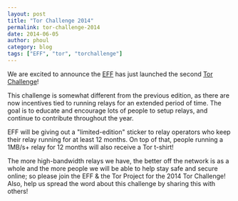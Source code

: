 ```yaml
---
layout: post
title: "Tor Challenge 2014"
permalink: tor-challenge-2014
date: 2014-06-05
author: phoul
category: blog
tags: ["EFF", "tor", "torchallenge"]
---
```


We are excited to announce the [EFF](https://www.eff.org/) has just launched the second [Tor Challenge](https://www.eff.org/torchallenge)!

This challenge is somewhat different from the previous edition, as there are now incentives tied to running relays for an extended period of time. The goal is to educate and encourage lots of people to setup relays, and continue to contribute throughout the year.

EFF will be giving out a "limited-edition" sticker to relay operators who keep their relay running for at least 12 months. On top of that, people running a 1MB/s+ relay for 12 months will also receive a Tor t-shirt!

The more high-bandwidth relays we have, the better off the network is as a whole and the more people we will be able to help stay safe and secure online; so please join the EFF & the Tor Project for the 2014 Tor Challenge! Also, help us spread the word about this challenge by sharing this with others!

